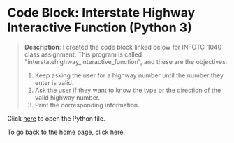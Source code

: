 # Code Block: Interstate Highway Interactive Function (Python 3)  

> **Description**: I created the code block linked below for INFOTC-1040 class assignment. This program is called "interstatehighway_interactive_function", and these are the objectives:  
> 1. Keep asking the user for a highway number until the number they enter is valid.  
> 2. Ask the user if they want to know the type or the direction of the valid highway number.  
> 3. Print the corresponding information.  

Click [here](https://github.com/kevinkee99/Kevin-s-Repository-V.2/blob/fd62112d897d3f682bd9c909824f36323175b131/interstatehighway_interactive_function.py) to open the Python file.

To go back to the home page, click here.

